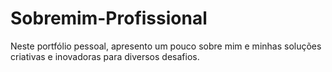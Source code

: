 # Sobremim-Profissional
Neste portfólio pessoal, apresento um pouco sobre mim e minhas soluções criativas e inovadoras para diversos desafios.
